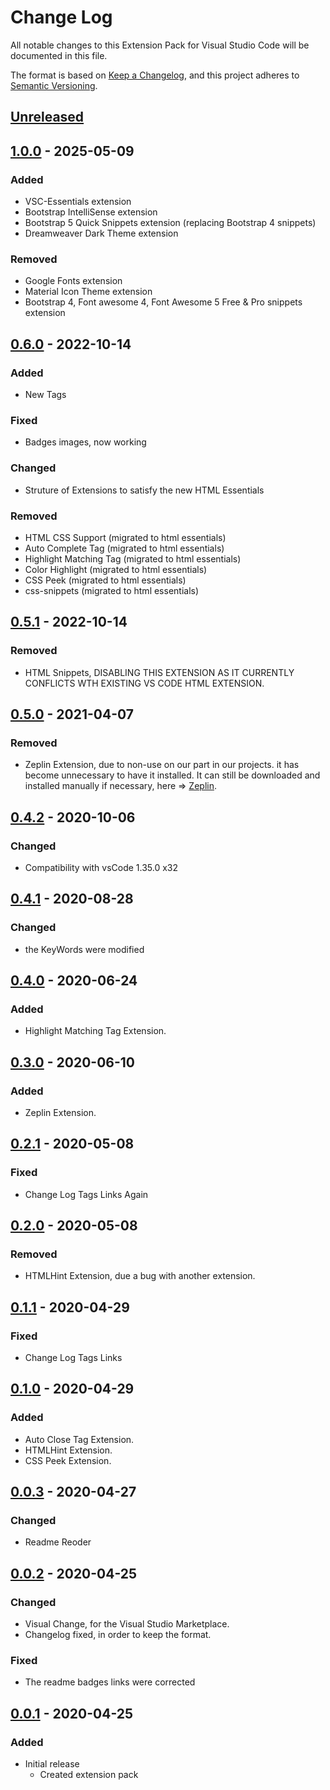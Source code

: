 # Change Log

All notable changes to this Extension Pack for Visual Studio Code will be documented in this file.

The format is based on [Keep a Changelog](https://keepachangelog.com/en/1.0.0/),
and this project adheres to [Semantic Versioning](https://semver.org/spec/v2.0.0.html).

## [Unreleased]

## [1.0.0] - 2025-05-09

### Added

* VSC-Essentials extension
* Bootstrap IntelliSense extension
* Bootstrap 5 Quick Snippets extension (replacing Bootstrap 4 snippets)
* Dreamweaver Dark Theme extension

### Removed

* Google Fonts extension
* Material Icon Theme extension
* Bootstrap 4, Font awesome 4, Font Awesome 5 Free & Pro snippets extension

## [0.6.0] - 2022-10-14

### Added

* New Tags

### Fixed

* Badges images, now working

### Changed

* Struture of Extensions to satisfy the new HTML Essentials

### Removed

* HTML CSS Support (migrated to html essentials)
* Auto Complete Tag (migrated to html essentials)
* Highlight Matching Tag (migrated to html essentials)
* Color Highlight (migrated to html essentials)
* CSS Peek (migrated to html essentials)
* css-snippets (migrated to html essentials)

## [0.5.1] - 2022-10-14

### Removed

* HTML Snippets, DISABLING THIS EXTENSION AS IT CURRENTLY CONFLICTS WTH EXISTING VS CODE HTML EXTENSION.

## [0.5.0] - 2021-04-07

### Removed

* Zeplin Extension, due to non-use on our part in our projects. it has become unnecessary to have it installed. It can still be downloaded and installed manually if necessary, here => [Zeplin].

## [0.4.2] - 2020-10-06

### Changed

* Compatibility with vsCode 1.35.0 x32

## [0.4.1] - 2020-08-28

### Changed

* the KeyWords were modified

## [0.4.0] - 2020-06-24

### Added

* Highlight Matching Tag Extension.

## [0.3.0] - 2020-06-10

### Added

* Zeplin Extension.

## [0.2.1] - 2020-05-08

### Fixed

* Change Log Tags Links Again

## [0.2.0] - 2020-05-08

### Removed

* HTMLHint Extension, due a bug with another extension.

## [0.1.1] - 2020-04-29

### Fixed

* Change Log Tags Links

## [0.1.0] - 2020-04-29

### Added

* Auto Close Tag Extension.
* HTMLHint Extension.
* CSS Peek Extension.

## [0.0.3] - 2020-04-27

### Changed

* Readme Reoder

## [0.0.2] - 2020-04-25

### Changed

* Visual Change, for the Visual Studio Marketplace.
* Changelog fixed, in order to keep the format.

### Fixed

* The readme badges links were corrected

## [0.0.1] - 2020-04-25

### Added

* Initial release
  * Created extension pack

[Unreleased]: https://github.com/Gydunhn/WebDesign-Essentials/tree/develop
[1.0.0]: https://github.com/Gydunhn/WebDesign-Essentials/releases/tag/1.0.0
[0.6.0]: https://github.com/Gydunhn/WebDesign-Essentials/releases/tag/0.6.0
[0.5.1]: https://github.com/Gydunhn/WebDesign-Essentials/releases/tag/0.5.1
[0.5.0]: https://github.com/Gydunhn/WebDesign-Essentials/releases/tag/0.5.0
[0.4.2]: https://github.com/Gydunhn/WebDesign-Essentials/releases/tag/0.4.2
[0.4.1]: https://github.com/Gydunhn/WebDesign-Essentials/releases/tag/0.4.1
[0.4.0]: https://github.com/Gydunhn/WebDesign-Essentials/releases/tag/0.4.0
[0.3.0]: https://github.com/Gydunhn/WebDesign-Essentials/releases/tag/0.3.0
[0.2.1]: https://github.com/Gydunhn/WebDesign-Essentials/releases/tag/0.2.1
[0.2.0]: https://github.com/Gydunhn/WebDesign-Essentials/releases/tag/0.2.0
[0.1.1]: https://github.com/Gydunhn/WebDesign-Essentials/releases/tag/0.1.1
[0.1.0]: https://github.com/Gydunhn/WebDesign-Essentials/releases/tag/0.1.0
[0.0.3]: https://github.com/Gydunhn/WebDesign-Essentials/releases/tag/0.0.3
[0.0.2]: https://github.com/Gydunhn/WebDesign-Essentials/releases/tag/0.0.2
[0.0.1]: https://github.com/Gydunhn/WebDesign-Essentials/releases/tag/0.0.1
[Zeplin]: https://marketplace.visualstudio.com/items?itemName=zeplin.zeplin
